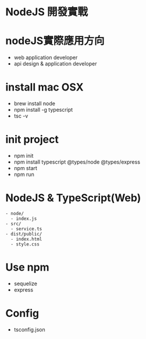 # NodeJS 開發實戰

# nodeJS實際應用方向
- web application developer
- api design & application developer

# install mac OSX
- brew install node
- npm install -g typescript
- tsc -v

# init project
- npm init
- npm install typescript @types/node @types/express
- npm start
- npm run

# NodeJS & TypeScript(Web)
```
- node/
  - index.js
- src/
  - service.ts
- dist/public/
  - index.html
  - style.css
```

# Use npm
- sequelize
- express

# Config
- tsconfig.json